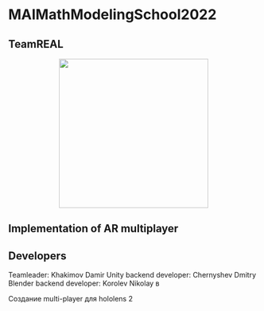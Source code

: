 # MAIMathModelingSchool2022

## TeamREAL
<div id="header" align="center">
  <img src="https://media.giphy.com/media/qrLGBBY9nqPqJyvtR6/giphy.gif" width="300"/>
</div>

## Implementation of AR multiplayer

## Developers
Teamleader: Khakimov Damir 
Unity backend developer: Chernyshev Dmitry
Blender backend developer: Korolev Nikolay
в

Создание multi-player для hololens 2
